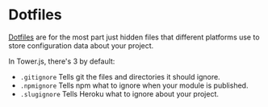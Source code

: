 # Dotfiles

[Dotfiles](https://github.com/search?q=dotfiles&type=Everything&repo=&langOverride=&start_value=1) are for the most part just hidden files that different platforms use to store configuration data about your project.

In Tower.js, there's 3 by default:

- `.gitignore` Tells git the files and directories it should ignore.
- `.npmignore` Tells npm what to ignore when your module is published.
- `.slugignore` Tells Heroku what to ignore about your project.
